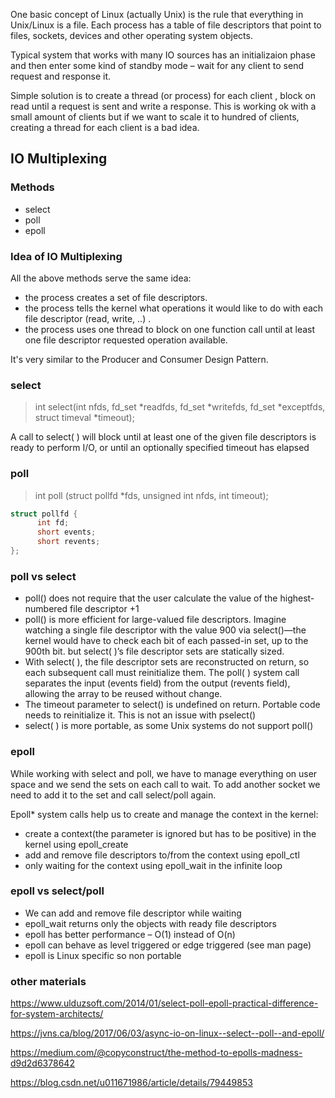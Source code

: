 One basic concept of Linux (actually Unix) is the rule that everything in Unix/Linux is a file. Each process has a table of file descriptors that point to files, sockets, devices and other operating system objects.

Typical system that works with many IO sources has an initializaion phase and then enter some kind of standby mode – wait for any client to send request and response it.

Simple solution is to create a thread (or process) for each client , block on read until a request is sent and write a response. This is working ok with a small amount of clients but if we want to scale it to hundred of clients, creating a thread for each client is a bad idea.

## IO Multiplexing

### Methods

- select
- poll
- epoll

### Idea of IO Multiplexing

All the above methods serve the same idea: 

- the process creates a set of file descriptors.
- the process tells the kernel what operations it would like to do with each file descriptor (read, write, ..) .
- the process uses one thread to block on one function call until at least one file descriptor requested operation available.

It's very similar to the Producer and Consumer Design Pattern.

### select

> int select(int nfds, fd_set *readfds, fd_set *writefds, fd_set *exceptfds, struct timeval *timeout);

A call to select( ) will block until at least one of the given file descriptors is ready to perform I/O, or until an optionally specified timeout has elapsed


### poll

> int poll (struct pollfd *fds, unsigned int nfds, int timeout);

``` c
struct pollfd {
      int fd;
      short events; 
      short revents;
};
```

### poll vs select

- poll() does not require that the user calculate the value of the highest- numbered file descriptor +1
- poll() is more efficient for large-valued file descriptors. Imagine watching a single file descriptor with the value 900 via select()—the kernel would have to check each bit of each passed-in set, up to the 900th bit. but select( )’s file descriptor sets are statically sized.
- With select( ), the file descriptor sets are reconstructed on return, so each subsequent call must reinitialize them. The poll( ) system call separates the input (events field) from the output (revents field), allowing the array to be reused without change.
- The timeout parameter to select() is undefined on return. Portable code needs to reinitialize it. This is not an issue with pselect()
- select( ) is more portable, as some Unix systems do not support poll()

### epoll

While working with select and poll, we have to manage everything on user space and we send the sets on each call to wait. To add another socket we need to add it to the set and call select/poll again.

Epoll* system calls help us to create and manage the context in the kernel:

- create a context(the parameter is ignored but has to be positive) in the kernel using epoll_create
- add and remove file descriptors to/from the context using epoll_ctl
- only waiting for the context using epoll_wait in the infinite loop

### epoll vs select/poll

- We can add and remove file descriptor while waiting
- epoll_wait returns only the objects with ready file descriptors
- epoll has better performance – O(1) instead of O(n)
- epoll can behave as level triggered or edge triggered (see man page)
- epoll is Linux specific so non portable

### other materials

https://www.ulduzsoft.com/2014/01/select-poll-epoll-practical-difference-for-system-architects/

https://jvns.ca/blog/2017/06/03/async-io-on-linux--select--poll--and-epoll/

https://medium.com/@copyconstruct/the-method-to-epolls-madness-d9d2d6378642

https://blog.csdn.net/u011671986/article/details/79449853
